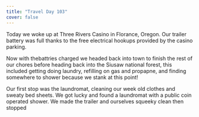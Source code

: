 ```yaml
---
title: "Travel Day 103"
cover: false
---
```

Today we woke up at Three Rivers Casino in Florance, Oregon. Our trailer battery was full thanks to the free electrical hookups provided by the casino parking.

Now with thebattries charged we headed back into town to finish the rest of our chores before heading back into the Siusaw national forest, this included getting doing laundry, refilling on gas and propapne, and finding somewhere to shower because we stank at this point! 

Our first stop was the laundromat, cleaning our week old clothes and sweaty bed sheets. We got lucky and found a laundromat with a public coin operated shower. We made the trailer and ourselves squeeky clean then stopped  

